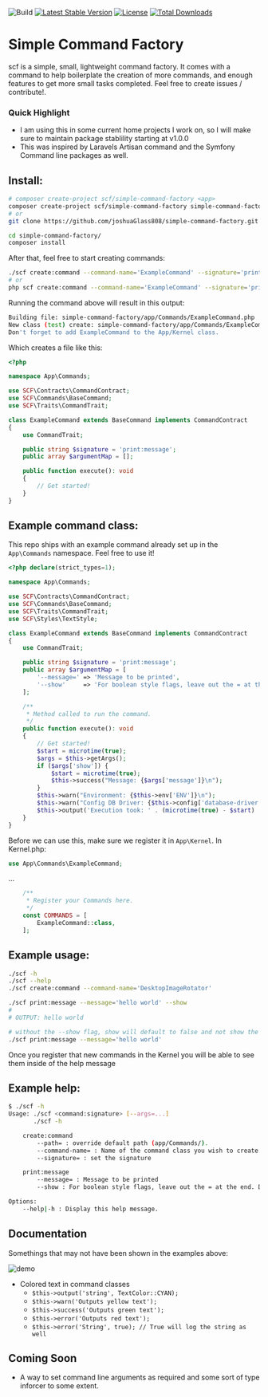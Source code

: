 ![Build](https://github.com/joshuaGlass808/simple-command-factory/workflows/Build/badge.svg)
[![Latest Stable Version](https://poser.pugx.org/scf/simple-command-factory/v)](//packagist.org/packages/scf/simple-command-factory)
[![License](https://poser.pugx.org/scf/simple-command-factory/license)](//packagist.org/packages/scf/simple-command-factory)
[![Total Downloads](https://poser.pugx.org/scf/simple-command-factory/downloads)](//packagist.org/packages/scf/simple-command-factory)

# Simple Command Factory
scf is a simple, small, lightweight command factory. It comes with a command to help boilerplate the creation of more commands, and enough features to get more small tasks completed. Feel free to create issues / contribute!.

### Quick Highlight
* I am using this in some current home projects I work on, so I will make sure to maintain package stablility starting at v1.0.0
* This was inspired by Laravels Artisan command and the Symfony Command line packages as well.

## Install:
```bash
# composer create-project scf/simple-command-factory <app>
composer create-project scf/simple-command-factory simple-command-factory
# or
git clone https://github.com/joshuaGlass808/simple-command-factory.git

cd simple-command-factory/
composer install
```

After that, feel free to start creating commands:
```sh
./scf create:command --command-name='ExampleCommand' --signature='print:message'
# or
php scf create:command --command-name='ExampleCommand' --signature='print:message'
```
Running the command above will result in this output:
```sh
Building file: simple-command-factory/app/Commands/ExampleCommand.php
New class (test) create: simple-command-factory/app/Commands/ExampleCommand.php
Don't forget to add ExampleCommand to the App/Kernel class.
```
Which creates a file like this:
```php
<?php

namespace App\Commands;

use SCF\Contracts\CommandContract;
use SCF\Commands\BaseCommand;
use SCF\Traits\CommandTrait;

class ExampleCommand extends BaseCommand implements CommandContract
{
    use CommandTrait;

    public string $signature = 'print:message';
    public array $argumentMap = [];

    public function execute(): void
    {
        // Get started!
    }
}
```
## Example command class:
This repo ships with an example command already set up in the `App\Commands` namespace.
Feel free to use it!
```php
<?php declare(strict_types=1);

namespace App\Commands;

use SCF\Contracts\CommandContract;
use SCF\Commands\BaseCommand;
use SCF\Traits\CommandTrait;
use SCF\Styles\TextStyle;

class ExampleCommand extends BaseCommand implements CommandContract
{
    use CommandTrait;

    public string $signature = 'print:message';
    public array $argumentMap = [
        '--message=' => 'Message to be printed',
        '--show'     => 'For boolean style flags, leave out the = at the end. Default is false unless used'
    ];

    /**
     * Method called to run the command.
     */
    public function execute(): void
    {
        // Get started!
        $start = microtime(true);
        $args = $this->getArgs();
        if ($args['show']) {
            $start = microtime(true);
            $this->success("Message: {$args['message']}\n");
        }
        $this->warn("Environment: {$this->env['ENV']}\n");
        $this->warn("Config DB Driver: {$this->config['database-driver']}\n");
        $this->output('Execution took: ' . (microtime(true) - $start) . " seconds\n", TextStyle::CYAN);
    }
}
```
Before we can use this, make sure we register it in `App\Kernel`.
In Kernel.php:
```php
use App\Commands\ExampleCommand;
```
...
```php
	/**
	 * Register your Commands here.
	 */
	const COMMANDS = [
		ExampleCommand::class,
	];
```

## Example usage:
```sh
./scf -h
./scf --help
./scf create:command --command-name='DesktopImageRotator'

./scf print:message --message='hello world' --show
#
# OUTPUT: hello world

# without the --show flag, show will default to false and not show the message
./scf print:message --message='hello world'

```
Once you register that new commands in the Kernel you will be able to see them inside of the help message

## Example help:
```sh
$ ./scf -h
Usage: ./scf <command:signature> [--args=...]
       ./scf -h

    create:command
        --path= : override default path (app/Commands/).
        --command-name= : Name of the command class you wish to create.
        --signature= : set the signature

    print:message
        --message= : Message to be printed
        --show : For boolean style flags, leave out the = at the end. Default is false unless used

Options:
    --help|-h : Display this help message.
```

## Documentation
Somethings that may not have been shown in the examples above:

![demo](https://user-images.githubusercontent.com/10493764/84108904-35448580-a9d6-11ea-8fd3-cb435d6baa4d.png)

* Colored text in command classes
    * `$this->output('string', TextColor::CYAN);`
    * `$this->warn('Outputs yellow text');`
    * `$this->success('Outputs green text');`
    * `$this->error('Outputs red text');`
    * `$this->error('String', true); // True will log the string as well`


## Coming Soon
* A way to set command line arguments as required and some sort of type inforcer to some extent.
